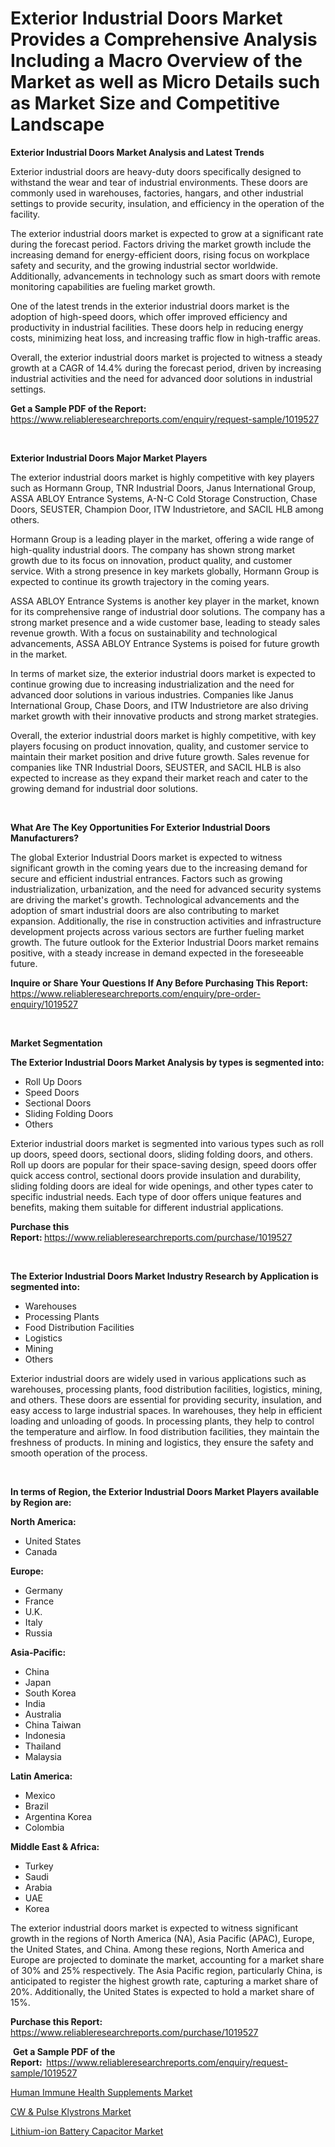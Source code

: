 <p><h1>Exterior Industrial Doors Market Provides a Comprehensive Analysis Including a Macro Overview of the Market as well as Micro Details such as Market Size and Competitive Landscape</h1></p><p><strong>Exterior Industrial Doors Market Analysis and Latest Trends</strong></p>
<p><p>Exterior industrial doors are heavy-duty doors specifically designed to withstand the wear and tear of industrial environments. These doors are commonly used in warehouses, factories, hangars, and other industrial settings to provide security, insulation, and efficiency in the operation of the facility.</p><p>The exterior industrial doors market is expected to grow at a significant rate during the forecast period. Factors driving the market growth include the increasing demand for energy-efficient doors, rising focus on workplace safety and security, and the growing industrial sector worldwide. Additionally, advancements in technology such as smart doors with remote monitoring capabilities are fueling market growth.</p><p>One of the latest trends in the exterior industrial doors market is the adoption of high-speed doors, which offer improved efficiency and productivity in industrial facilities. These doors help in reducing energy costs, minimizing heat loss, and increasing traffic flow in high-traffic areas.</p><p>Overall, the exterior industrial doors market is projected to witness a steady growth at a CAGR of 14.4% during the forecast period, driven by increasing industrial activities and the need for advanced door solutions in industrial settings.</p></p>
<p><strong>Get a Sample PDF of the Report:&nbsp;</strong> <a href="https://www.reliableresearchreports.com/enquiry/request-sample/1019527">https://www.reliableresearchreports.com/enquiry/request-sample/1019527</a></p>
<p>&nbsp;</p>
<p><strong>Exterior Industrial Doors Major Market Players</strong></p>
<p><p>The exterior industrial doors market is highly competitive with key players such as Hormann Group, TNR Industrial Doors, Janus International Group, ASSA ABLOY Entrance Systems, A-N-C Cold Storage Construction, Chase Doors, SEUSTER, Champion Door, ITW Industrietore, and SACIL HLB among others.</p><p>Hormann Group is a leading player in the market, offering a wide range of high-quality industrial doors. The company has shown strong market growth due to its focus on innovation, product quality, and customer service. With a strong presence in key markets globally, Hormann Group is expected to continue its growth trajectory in the coming years.</p><p>ASSA ABLOY Entrance Systems is another key player in the market, known for its comprehensive range of industrial door solutions. The company has a strong market presence and a wide customer base, leading to steady sales revenue growth. With a focus on sustainability and technological advancements, ASSA ABLOY Entrance Systems is poised for future growth in the market.</p><p>In terms of market size, the exterior industrial doors market is expected to continue growing due to increasing industrialization and the need for advanced door solutions in various industries. Companies like Janus International Group, Chase Doors, and ITW Industrietore are also driving market growth with their innovative products and strong market strategies.</p><p>Overall, the exterior industrial doors market is highly competitive, with key players focusing on product innovation, quality, and customer service to maintain their market position and drive future growth. Sales revenue for companies like TNR Industrial Doors, SEUSTER, and SACIL HLB is also expected to increase as they expand their market reach and cater to the growing demand for industrial door solutions.</p></p>
<p>&nbsp;</p>
<p><strong>What Are The Key Opportunities For Exterior Industrial Doors Manufacturers?</strong></p>
<p><p>The global Exterior Industrial Doors market is expected to witness significant growth in the coming years due to the increasing demand for secure and efficient industrial entrances. Factors such as growing industrialization, urbanization, and the need for advanced security systems are driving the market's growth. Technological advancements and the adoption of smart industrial doors are also contributing to market expansion. Additionally, the rise in construction activities and infrastructure development projects across various sectors are further fueling market growth. The future outlook for the Exterior Industrial Doors market remains positive, with a steady increase in demand expected in the foreseeable future.</p></p>
<p><strong>Inquire or Share Your Questions If Any Before Purchasing This Report:</strong> <a href="https://www.reliableresearchreports.com/enquiry/pre-order-enquiry/1019527">https://www.reliableresearchreports.com/enquiry/pre-order-enquiry/1019527</a></p>
<p>&nbsp;</p>
<p><strong>Market Segmentation</strong></p>
<p><strong>The Exterior Industrial Doors Market Analysis by types is segmented into:</strong></p>
<p><ul><li>Roll Up Doors</li><li>Speed Doors</li><li>Sectional Doors</li><li>Sliding Folding Doors</li><li>Others</li></ul></p>
<p><p>Exterior industrial doors market is segmented into various types such as roll up doors, speed doors, sectional doors, sliding folding doors, and others. Roll up doors are popular for their space-saving design, speed doors offer quick access control, sectional doors provide insulation and durability, sliding folding doors are ideal for wide openings, and other types cater to specific industrial needs. Each type of door offers unique features and benefits, making them suitable for different industrial applications.</p></p>
<p><strong>Purchase this Report:&nbsp;</strong><a href="https://www.reliableresearchreports.com/purchase/1019527">https://www.reliableresearchreports.com/purchase/1019527</a></p>
<p>&nbsp;</p>
<p><strong>The Exterior Industrial Doors Market Industry Research by Application is segmented into:</strong></p>
<p><ul><li>Warehouses</li><li>Processing Plants</li><li>Food Distribution Facilities</li><li>Logistics</li><li>Mining</li><li>Others</li></ul></p>
<p><p>Exterior industrial doors are widely used in various applications such as warehouses, processing plants, food distribution facilities, logistics, mining, and others. These doors are essential for providing security, insulation, and easy access to large industrial spaces. In warehouses, they help in efficient loading and unloading of goods. In processing plants, they help to control the temperature and airflow. In food distribution facilities, they maintain the freshness of products. In mining and logistics, they ensure the safety and smooth operation of the process.</p></p>
<p>&nbsp;</p>
<p><strong>In terms of Region, the Exterior Industrial Doors Market Players available by Region are:</strong></p>
<p>
    <p> <strong> North America: </strong>
        <ul>
            <li>United States</li>
            <li>Canada</li>
        </ul>
        </p> 
    <p> <strong> Europe: </strong>
        <ul>
            <li>Germany</li>
            <li>France</li>
            <li>U.K.</li>
            <li>Italy</li>
            <li>Russia</li>
        </ul>
        </p> 
    <p> <strong> Asia-Pacific: </strong>
        <ul>
            <li>China</li>
            <li>Japan</li>
            <li>South Korea</li>
            <li>India</li>
            <li>Australia</li>
            <li>China Taiwan</li>
            <li>Indonesia</li>
            <li>Thailand</li>
            <li>Malaysia</li>
        </ul>
        </p> 
    <p> <strong> Latin America: </strong>
        <ul>
            <li>Mexico</li>
            <li>Brazil</li>
            <li>Argentina Korea</li>
            <li>Colombia</li>
        </ul>
        </p> 
    <p> <strong> Middle East & Africa: </strong>
        <ul>
            <li>Turkey</li>
            <li>Saudi</li>
            <li>Arabia</li>
            <li>UAE</li>
            <li>Korea</li>
        </ul>
    </p>
    </p>
<p><p>The exterior industrial doors market is expected to witness significant growth in the regions of North America (NA), Asia Pacific (APAC), Europe, the United States, and China. Among these regions, North America and Europe are projected to dominate the market, accounting for a market share of 30% and 25% respectively. The Asia Pacific region, particularly China, is anticipated to register the highest growth rate, capturing a market share of 20%. Additionally, the United States is expected to hold a market share of 15%.</p></p>
<p><strong>Purchase this Report: </strong><a href="https://www.reliableresearchreports.com/purchase/1019527">https://www.reliableresearchreports.com/purchase/1019527</a></p>
<p>&nbsp;<strong>Get a Sample PDF of the Report:&nbsp;&nbsp;</strong><a href="https://www.reliableresearchreports.com/enquiry/request-sample/1019527">https://www.reliableresearchreports.com/enquiry/request-sample/1019527</a></p>
<p><strong></strong></p>
<p><p><a href="https://view.publitas.com/reportprime-1/human-immune-health-supplements-market-size-share-trends-analysis-report-by-application-regional-outlook-competitive-strategies-and-segment-forecasts-2023-2030/">Human Immune Health Supplements Market</a></p><p><a href="https://view.publitas.com/reportprime-1/cw-pulse-klystrons-market-size-share-trends-analysis-report-by-material-by-type-by-end-user-by-region-and-segment-forecasts-2023-2030/">CW & Pulse Klystrons Market</a></p><p><a href="https://view.publitas.com/reportprime-1/global-lithium-ion-battery-capacitor-market-size-and-market-trends-insights-and-projections-from-2023-to-2030/">Lithium-ion Battery Capacitor Market</a></p></p>